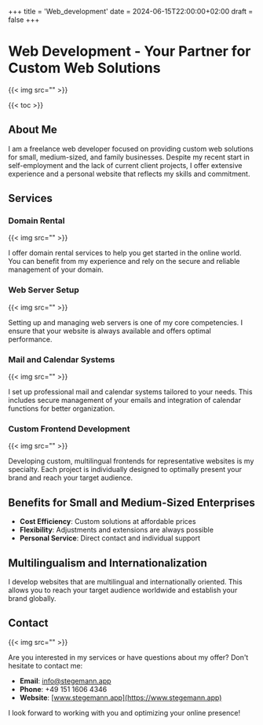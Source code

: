 +++
title = 'Web_development'
date = 2024-06-15T22:00:00+02:00
draft = false
+++

# Web Development - Your Partner for Custom Web Solutions

{{< img src="" >}}

{{< toc >}}

## About Me

I am a freelance web developer focused on providing custom web solutions for small, medium-sized, and family businesses. Despite my recent start in self-employment and the lack of current client projects, I offer extensive experience and a personal website that reflects my skills and commitment.

## Services

### Domain Rental

{{< img src="" >}}

I offer domain rental services to help you get started in the online world. You can benefit from my experience and rely on the secure and reliable management of your domain.

### Web Server Setup

{{< img src="" >}}

Setting up and managing web servers is one of my core competencies. I ensure that your website is always available and offers optimal performance.

### Mail and Calendar Systems

{{< img src="" >}}

I set up professional mail and calendar systems tailored to your needs. This includes secure management of your emails and integration of calendar functions for better organization.

### Custom Frontend Development

{{< img src="" >}}

Developing custom, multilingual frontends for representative websites is my specialty. Each project is individually designed to optimally present your brand and reach your target audience.

## Benefits for Small and Medium-Sized Enterprises

- **Cost Efficiency**: Custom solutions at affordable prices
- **Flexibility**: Adjustments and extensions are always possible
- **Personal Service**: Direct contact and individual support

## Multilingualism and Internationalization

I develop websites that are multilingual and internationally oriented. This allows you to reach your target audience worldwide and establish your brand globally.

## Contact

{{< img src="" >}}

Are you interested in my services or have questions about my offer? Don't hesitate to contact me:

- **Email**: [info@stegemann.app](mailto:info@stegemann.app)
- **Phone**: +49 151 1606 4346
- **Website**: [www.stegemann.app](https://www.stegemann.app)

I look forward to working with you and optimizing your online presence!
